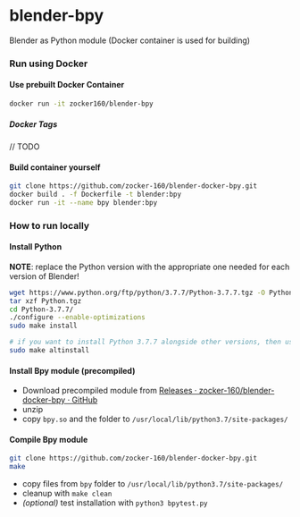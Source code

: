 # blender-bpy

Blender as Python module (Docker container is used for building)

### Run using Docker
#### Use prebuilt Docker Container

```bash
docker run -it zocker160/blender-bpy
```

##### Docker Tags
// TODO

#### Build container yourself

```bash
git clone https://github.com/zocker-160/blender-docker-bpy.git
docker build . -f Dockerfile -t blender:bpy
docker run -it --name bpy blender:bpy
```

### How to run locally

#### Install Python

**NOTE**: replace the Python version with the appropriate one needed for each version of Blender!

```bash
wget https://www.python.org/ftp/python/3.7.7/Python-3.7.7.tgz -O Python.tgz
tar xzf Python.tgz
cd Python-3.7.7/
./configure --enable-optimizations
sudo make install

# if you want to install Python 3.7.7 alongside other versions, then use instead:
sudo make altinstall
```

#### Install Bpy module (precompiled)

- Download precompiled module from [Releases · zocker-160/blender-docker-bpy · GitHub](https://github.com/zocker-160/blender-docker-bpy/releases)
- unzip
- copy `bpy.so` and the folder to `/usr/local/lib/python3.7/site-packages/`

#### Compile Bpy module

```bash
git clone https://github.com/zocker-160/blender-docker-bpy.git
make
```

- copy files from `bpy` folder to `/usr/local/lib/python3.7/site-packages/`
- cleanup with `make clean`
- *(optional)* test installation with `python3 bpytest.py`
